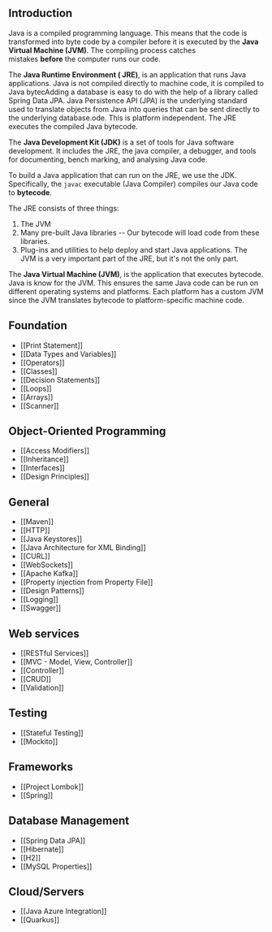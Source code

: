 ## Introduction
Java is a compiled programming language. This means that the code is transformed into byte code by a compiler before it is executed by the  **Java Virtual Machine (JVM)**. The compiling process catches mistakes **before** the computer runs our code.

The **Java Runtime Environment ( JRE)**,  is an application that runs Java applications.  Java is not compiled directly to machine code, it is compiled to Java bytecAdding a database is easy to do with the help of a library called Spring Data JPA. Java Persistence API (JPA) is the underlying standard used to translate objects from Java into queries that can be sent directly to the underlying database.ode. This is platform independent. The JRE executes the compiled Java bytecode.

The **Java Development Kit (JDK)**  is a set of tools for Java software development. It includes the JRE, the java compiler, a debugger, and tools for documenting, bench marking, and analysing Java code.

To build a Java application that can run on the JRE, we use the JDK. Specifically, the `javac` executable (Java Compiler) compiles our Java code to **bytecode**.

The JRE consists of three things:
1. The JVM
2. Many pre-built Java libraries -- Our bytecode will load code from these libraries.
3. Plug-ins and utilities to help deploy and start Java applications.
The JVM is a very important part of the JRE, but it's not the only part.

The **Java Virtual Machine (JVM)**, is the application that executes bytecode. Java is know for the JVM. This ensures the same Java code can be run on different operating systems and platforms. Each platform has a custom JVM since the JVM translates bytecode to platform-specific machine code.

## Foundation
- [[Print Statement]]
- [[Data Types and Variables]]
- [[Operators]]
- [[Classes]]
- [[Decision Statements]]
- [[Loops]]
- [[Arrays]]
- [[Scanner]]
## Object-Oriented Programming
- [[Access Modifiers]]
- [[Inheritance]]
- [[Interfaces]]
- [[Design Principles]]

## General
- [[Maven]]
- [[HTTP]]
- [[Java Keystores]]
- [[Java Architecture for XML Binding]]
-  [[CURL]]
- [[WebSockets]]
- [[Apache Kafka]]
- [[Property injection from Property File]]
- [[Design Patterns]]
- [[Logging]]
- [[Swagger]]

## Web services
- [[RESTful Services]]
- [[MVC - Model, View, Controller]]
- [[Controller]]
- [[CRUD]]
- [[Validation]]
## Testing
- [[Stateful Testing]]  
- [[Mockito]]
## Frameworks
- [[Project Lombok]]
- [[Spring]]

## Database Management
- [[Spring Data JPA]]
- [[Hibernate]]
- [[H2]]
- [[MySQL Properties]]
## Cloud/Servers
- [[Java Azure Integration]]
- [[Quarkus]]
